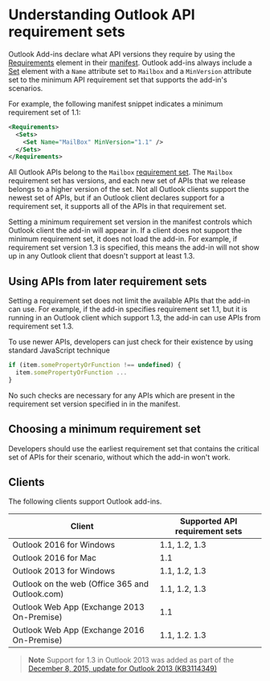  

# Understanding Outlook API requirement sets

Outlook Add-ins declare what API versions they require by using the [Requirements](https://msdn.microsoft.com/EN-US/library/office/dn592036.aspx) element in their [manifest](https://msdn.microsoft.com/en-us/library/office/fp123693.aspx). Outlook add-ins always include a [Set](https://msdn.microsoft.com/EN-US/library/office/dn592049.aspx) element with a `Name` attribute set to `Mailbox` and a `MinVersion` attribute set to the minimum API requirement set that supports the add-in's scenarios.

For example, the following manifest snippet indicates a minimum requirement set of 1.1:

```xml
<Requirements>
  <Sets>
    <Set Name="MailBox" MinVersion="1.1" />
  </Sets>
</Requirements>
```

All Outlook APIs belong to the `Mailbox` [requirement set](https://msdn.microsoft.com/EN-US/library/office/dn535871.aspx#SpecifyRequirementSets_intro). The `Mailbox` requirement set has versions, and each new set of APIs that we release belongs to a higher version of the set. Not all Outlook clients support the newest set of APIs, but if an Outlook client declares support for a requirement set, it supports all of the APIs in that requirement set.

Setting a minimum requirement set version in the manifest controls which Outlook client the add-in will appear in. If a client does not support the minimum requirement set, it does not load the add-in. For example, if requirement set version 1.3 is specified, this means the add-in will not show up in any Outlook client that doesn't support at least 1.3.

## Using APIs from later requirement sets

Setting a requirement set does not limit the available APIs that the add-in can use. For example, if the add-in specifies requirement set 1.1, but it is running in an Outlook client which support 1.3, the add-in can use APIs from requirement set 1.3\.

To use newer APIs, developers can just check for their existence by using standard JavaScript technique

```js
if (item.somePropertyOrFunction !== undefined) {
  item.somePropertyOrFunction ...
}
```

No such checks are necessary for any APIs which are present in the requirement set version specified in in the manifest.

## Choosing a minimum requirement set

Developers should use the earliest requirement set that contains the critical set of APIs for their scenario, without which the add-in won't work.

## Clients

The following clients support Outlook add-ins.

| Client | Supported API requirement sets |
| --- | --- |
| Outlook 2016 for Windows | 1.1, 1.2, 1.3 |
| Outlook 2016 for Mac | 1.1 |
| Outlook 2013 for Windows | 1.1, 1.2, 1.3 |
| Outlook on the web (Office 365 and Outlook.com) | 1.1, 1.2, 1.3 |
| Outlook Web App (Exchange 2013 On-Premise) | 1.1 |
| Outlook Web App (Exchange 2016 On-Premise) | 1.1, 1.2. 1.3 |
>**Note** Support for 1.3 in Outlook 2013 was added as part of the [December 8, 2015, update for Outlook 2013 (KB3114349)](https://support.microsoft.com/en-us/kb/3114349)    
